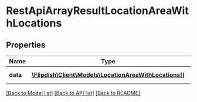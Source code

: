 # RestApiArrayResultLocationAreaWithLocations

## Properties
Name | Type | Description | Notes
------------ | ------------- | ------------- | -------------
**data** | [**\Flipdish\\Client\Models\LocationAreaWithLocations[]**](LocationAreaWithLocations.md) | Generic data object. | 

[[Back to Model list]](../README.md#documentation-for-models) [[Back to API list]](../README.md#documentation-for-api-endpoints) [[Back to README]](../README.md)


